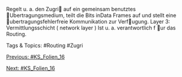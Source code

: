 Regelt u. a. den Zugri auf ein gemeinsam benutztes Ubertragungsmedium, teilt die Bits
inData Frames auf und stellt eine ubertragungsfehlerfreie Kommunikation zur
Verfugung.
Layer 3: Vermittlungsschicht ( network layer )
Ist u. a. verantwortlich f ur das Routing.

   Tags & Topics:
   #Routing
   #Zugri

[Previous: #KS_Folien_16](KS_Folien_16.md)

[Next: #KS_Folien_16](KS_Folien_16.md)
